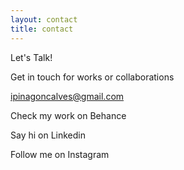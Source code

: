 ```yaml
---
layout: contact
title: contact
---
```


Let's Talk!

Get in touch for works or collaborations

ipinagoncalves@gmail.com

Check my work on Behance

Say hi on Linkedin

Follow me on Instagram 